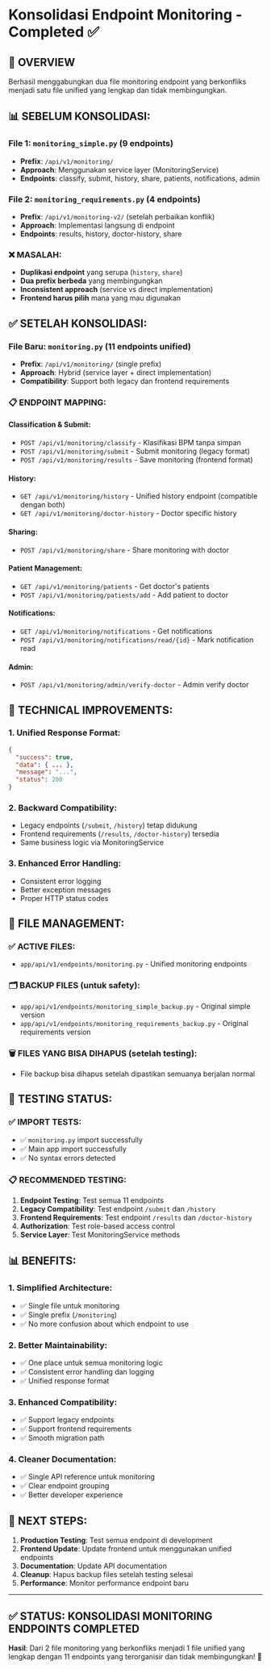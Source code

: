 # Konsolidasi Endpoint Monitoring - Completed ✅

## 🎯 OVERVIEW

Berhasil menggabungkan dua file monitoring endpoint yang berkonfliks menjadi satu file unified yang lengkap dan tidak membingungkan.

## 📊 SEBELUM KONSOLIDASI:

### File 1: `monitoring_simple.py` (9 endpoints)
- **Prefix**: `/api/v1/monitoring/`
- **Approach**: Menggunakan service layer (MonitoringService)
- **Endpoints**: classify, submit, history, share, patients, notifications, admin

### File 2: `monitoring_requirements.py` (4 endpoints) 
- **Prefix**: `/api/v1/monitoring-v2/` (setelah perbaikan konflik)
- **Approach**: Implementasi langsung di endpoint
- **Endpoints**: results, history, doctor-history, share

### ❌ MASALAH:
- **Duplikasi endpoint** yang serupa (`history`, `share`)
- **Dua prefix berbeda** yang membingungkan 
- **Inconsistent approach** (service vs direct implementation)
- **Frontend harus pilih** mana yang mau digunakan

## ✅ SETELAH KONSOLIDASI:

### File Baru: `monitoring.py` (11 endpoints unified)
- **Prefix**: `/api/v1/monitoring/` (single prefix)
- **Approach**: Hybrid (service layer + direct implementation)
- **Compatibility**: Support both legacy dan frontend requirements

### 📋 ENDPOINT MAPPING:

#### **Classification & Submit:**
- `POST /api/v1/monitoring/classify` - Klasifikasi BPM tanpa simpan
- `POST /api/v1/monitoring/submit` - Submit monitoring (legacy format)  
- `POST /api/v1/monitoring/results` - Save monitoring (frontend format)

#### **History:**
- `GET /api/v1/monitoring/history` - Unified history endpoint (compatible dengan both)
- `GET /api/v1/monitoring/doctor-history` - Doctor specific history

#### **Sharing:**
- `POST /api/v1/monitoring/share` - Share monitoring with doctor

#### **Patient Management:**
- `GET /api/v1/monitoring/patients` - Get doctor's patients
- `POST /api/v1/monitoring/patients/add` - Add patient to doctor

#### **Notifications:**
- `GET /api/v1/monitoring/notifications` - Get notifications
- `POST /api/v1/monitoring/notifications/read/{id}` - Mark notification read

#### **Admin:**
- `POST /api/v1/monitoring/admin/verify-doctor` - Admin verify doctor

## 🔧 TECHNICAL IMPROVEMENTS:

### 1. **Unified Response Format:**
```json
{
  "success": true,
  "data": { ... },
  "message": "...",
  "status": 200
}
```

### 2. **Backward Compatibility:**
- Legacy endpoints (`/submit`, `/history`) tetap didukung
- Frontend requirements (`/results`, `/doctor-history`) tersedia
- Same business logic via MonitoringService

### 3. **Enhanced Error Handling:**
- Consistent error logging
- Better exception messages
- Proper HTTP status codes

## 📁 FILE MANAGEMENT:

### ✅ ACTIVE FILES:
- `app/api/v1/endpoints/monitoring.py` - Unified monitoring endpoints

### 🗂️ BACKUP FILES (untuk safety):
- `app/api/v1/endpoints/monitoring_simple_backup.py` - Original simple version
- `app/api/v1/endpoints/monitoring_requirements_backup.py` - Original requirements version

### 🗑️ FILES YANG BISA DIHAPUS (setelah testing):
- File backup bisa dihapus setelah dipastikan semuanya berjalan normal

## 🧪 TESTING STATUS:

### ✅ IMPORT TESTS:
- ✅ `monitoring.py` import successfully
- ✅ Main app import successfully
- ✅ No syntax errors detected

### 📋 RECOMMENDED TESTING:
1. **Endpoint Testing**: Test semua 11 endpoints
2. **Legacy Compatibility**: Test endpoint `/submit` dan `/history` 
3. **Frontend Requirements**: Test endpoint `/results` dan `/doctor-history`
4. **Authorization**: Test role-based access control
5. **Service Layer**: Test MonitoringService methods

## 📊 BENEFITS:

### 1. **Simplified Architecture:**
- ✅ Single file untuk monitoring
- ✅ Single prefix (`/monitoring`)
- ✅ No more confusion about which endpoint to use

### 2. **Better Maintainability:**
- ✅ One place untuk semua monitoring logic
- ✅ Consistent error handling dan logging
- ✅ Unified response format

### 3. **Enhanced Compatibility:**
- ✅ Support legacy endpoints
- ✅ Support frontend requirements  
- ✅ Smooth migration path

### 4. **Cleaner Documentation:**
- ✅ Single API reference untuk monitoring
- ✅ Clear endpoint grouping
- ✅ Better developer experience

## 🚀 NEXT STEPS:

1. **Production Testing**: Test semua endpoint di development
2. **Frontend Update**: Update frontend untuk menggunakan unified endpoints
3. **Documentation**: Update API documentation
4. **Cleanup**: Hapus backup files setelah testing selesai
5. **Performance**: Monitor performance endpoint baru

---

## ✅ STATUS: KONSOLIDASI MONITORING ENDPOINTS COMPLETED

**Hasil**: Dari 2 file monitoring yang berkonfliks menjadi 1 file unified yang lengkap dengan 11 endpoints yang terorganisir dan tidak membingungkan! 🎯